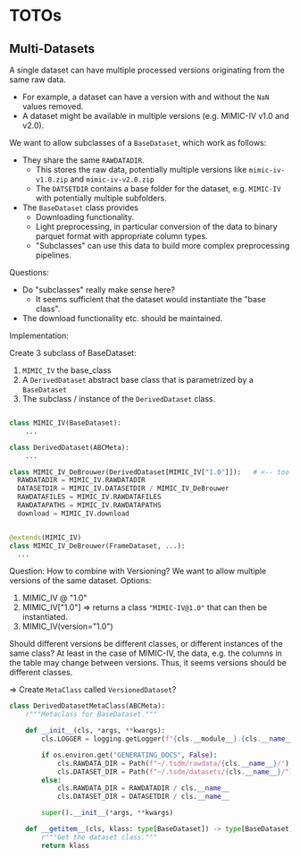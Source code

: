 # TOTOs

## Multi-Datasets

A single dataset can have multiple processed versions originating from the same raw data.

- For example, a dataset can have a version with and without the `NaN` values removed.
- A dataset might be available in multiple versions (e.g. MIMIC-IV v1.0 and v2.0).

We want to allow subclasses of a `BaseDataset`, which work as follows:

- They share the same `RAWDATADIR`.
  - This stores the raw data, potentially multiple versions like `mimic-iv-v1.0.zip` and `mimic-iv-v2.0.zip`
  - The `DATSETDIR` contains a base folder for the dataset, e.g. `MIMIC-IV` with potentially multiple subfolders.
- The `BaseDataset` class provides
  - Downloading functionality.
  - Light preprocessing, in particular conversion of the data to binary parquet format with appropriate column types.
  - "Subclasses" can use this data to build more complex preprocessing pipelines.

Questions:

- Do "subclasses" really make sense here?
  - It seems sufficient that the dataset would instantiate the "base class".
- The download functionality etc. should be maintained.

Implementation:

Create 3 subclass of BaseDataset:

1. `MIMIC_IV` the base_class
2. A `DerivedDataset` abstract base class that is parametrized by a `BaseDataset`
3. The subclass / instance of the `DerivedDataset` class.

```python

class MIMIC_IV(BaseDataset):
    ...

class DerivedDataset(ABCMeta):
    ...

class MIMIC_IV_DeBrouwer(DerivedDataset[MIMIC_IV["1.0"]]):   # <-- too magic for type checkers / linters
  RAWDATADIR = MIMIC_IV.RAWDATADIR
  DATASETDIR = MIMIC_IV.DATASETDIR / MIMIC_IV_DeBrouwer
  RAWDATAFILES = MIMIC_IV.RAWDATAFILES
  RAWDATAPATHS = MIMIC_IV.RAWDATAPATHS
  download = MIMIC_IV.download


@extends(MIMIC_IV)
class MIMIC_IV_DeBrouwer(FrameDataset, ...):
  ...
```

Question: How to combine with Versioning? We want to allow multiple versions of the same dataset. Options:

1. MIMIC_IV @ "1.0"
2. MIMIC_IV["1.0"] => returns a class `"MIMIC-IV@1.0"` that can then be instantiated.
3. MIMIC_IV(version="1.0")

Should different versions be different classes, or different instances of the same class?
At least in the case of MIMIC-IV, the data, e.g. the columns in the table may change between versions.
Thus, it seems versions should be different classes.

=> Create `MetaClass` called `VersionedDataset`?

```python
class DerivedDatasetMetaClass(ABCMeta):
    r"""Metaclass for BaseDataset."""

    def __init__(cls, *args, **kwargs):
        cls.LOGGER = logging.getLogger(f"{cls.__module__}.{cls.__name__}")

        if os.environ.get("GENERATING_DOCS", False):
            cls.RAWDATA_DIR = Path(f"~/.tsdm/rawdata/{cls.__name__}/")
            cls.DATASET_DIR = Path(f"~/.tsdm/datasets/{cls.__name__}/")
        else:
            cls.RAWDATA_DIR = RAWDATADIR / cls.__name__
            cls.DATASET_DIR = DATASETDIR / cls.__name__

        super().__init__(*args, **kwargs)

    def __getitem__(cls, klass: type[BaseDataset]) -> type[BaseDataset]:
        r"""Get the dataset class."""
        return klass
```
